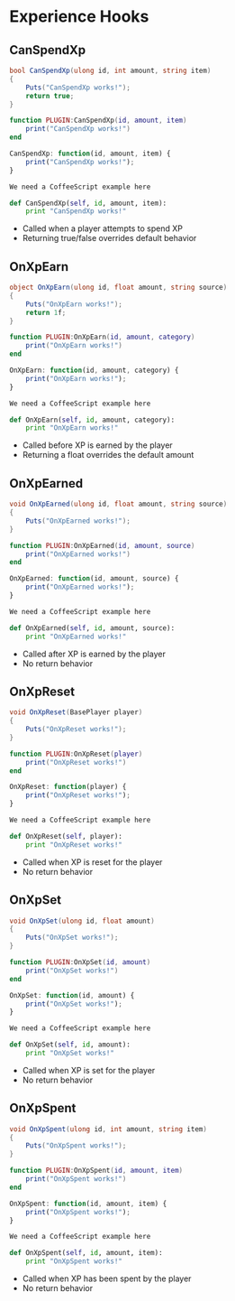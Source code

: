 # Experience Hooks

## CanSpendXp

``` csharp
bool CanSpendXp(ulong id, int amount, string item) 
{
    Puts("CanSpendXp works!");
    return true;
}
```

``` lua
function PLUGIN:CanSpendXp(id, amount, item)
    print("CanSpendXp works!")
end
```

``` javascript
CanSpendXp: function(id, amount, item) {
    print("CanSpendXp works!");
}
```

``` coffeescript
We need a CoffeeScript example here
```

``` python
def CanSpendXp(self, id, amount, item):
    print "CanSpendXp works!"
```

 * Called when a player attempts to spend XP
 * Returning true/false overrides default behavior

## OnXpEarn

``` csharp
object OnXpEarn(ulong id, float amount, string source)
{
    Puts("OnXpEarn works!");
    return 1f;
}
```

``` lua
function PLUGIN:OnXpEarn(id, amount, category)
    print("OnXpEarn works!")
end
```

``` javascript
OnXpEarn: function(id, amount, category) {
    print("OnXpEarn works!");
}
```

``` coffeescript
We need a CoffeeScript example here
```

``` python
def OnXpEarn(self, id, amount, category):
    print "OnXpEarn works!"
```

 * Called before XP is earned by the player
 * Returning a float overrides the default amount

## OnXpEarned

``` csharp
void OnXpEarned(ulong id, float amount, string source)
{
    Puts("OnXpEarned works!");
}
```

``` lua
function PLUGIN:OnXpEarned(id, amount, source)
    print("OnXpEarned works!")
end
```

``` javascript
OnXpEarned: function(id, amount, source) {
    print("OnXpEarned works!");
}
```

``` coffeescript
We need a CoffeeScript example here
```

``` python
def OnXpEarned(self, id, amount, source):
    print "OnXpEarned works!"
```

 * Called after XP is earned by the player
 * No return behavior

## OnXpReset

``` csharp
void OnXpReset(BasePlayer player)
{
    Puts("OnXpReset works!");
}
```

``` lua
function PLUGIN:OnXpReset(player)
    print("OnXpReset works!")
end
```

``` javascript
OnXpReset: function(player) {
    print("OnXpReset works!");
}
```

``` coffeescript
We need a CoffeeScript example here
```

``` python
def OnXpReset(self, player):
    print "OnXpReset works!"
```

 * Called when XP is reset for the player
 * No return behavior

## OnXpSet

``` csharp
void OnXpSet(ulong id, float amount)
{
    Puts("OnXpSet works!");
}
```

``` lua
function PLUGIN:OnXpSet(id, amount)
    print("OnXpSet works!")
end
```

``` javascript
OnXpSet: function(id, amount) {
    print("OnXpSet works!");
}
```

``` coffeescript
We need a CoffeeScript example here
```

``` python
def OnXpSet(self, id, amount):
    print "OnXpSet works!"
```

 * Called when XP is set for the player
 * No return behavior

## OnXpSpent

``` csharp
void OnXpSpent(ulong id, int amount, string item)
{
    Puts("OnXpSpent works!");
}
```

``` lua
function PLUGIN:OnXpSpent(id, amount, item)
    print("OnXpSpent works!")
end
```

``` javascript
OnXpSpent: function(id, amount, item) {
    print("OnXpSpent works!");
}
```

``` coffeescript
We need a CoffeeScript example here
```

``` python
def OnXpSpent(self, id, amount, item):
    print "OnXpSpent works!"
```

 * Called when XP has been spent by the player
 * No return behavior
